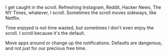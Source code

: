 I get caught in the scroll. Refreshing Instagram, Reddit, Hacker News, The NY Times, whatever, I scroll.
Sometimes the scroll moves sideways, like Netflix.

Time enjoyed is not time wasted, but sometimes I don't even enjoy the scroll. I scroll because it's the default.

Move apps around or change up the notifications. Defaults are dangerous, and not just for our precious free time.
